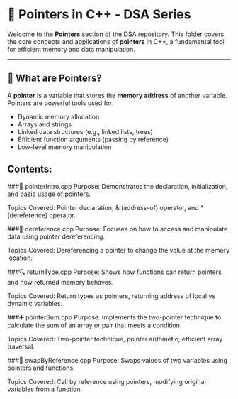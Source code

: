 # 📌 Pointers in C++ - DSA Series

Welcome to the **Pointers** section of the DSA repository. This folder covers the core concepts and applications of **pointers** in C++, a fundamental tool for efficient memory and data manipulation.

---

## 📖 What are Pointers?

A **pointer** is a variable that stores the **memory address** of another variable. Pointers are powerful tools used for:

- Dynamic memory allocation
- Arrays and strings
- Linked data structures (e.g., linked lists, trees)
- Efficient function arguments (passing by reference)
- Low-level memory manipulation

## Contents:
###🧷 pointerIntro.cpp
Purpose: Demonstrates the declaration, initialization, and basic usage of pointers.

Topics Covered: Pointer declaration, & (address-of) operator, and * (dereference) operator.

###🔁 dereference.cpp
Purpose: Focuses on how to access and manipulate data using pointer dereferencing.

Topics Covered: Dereferencing a pointer to change the value at the memory location.

###🔍 returnType.cpp
Purpose: Shows how functions can return pointers and how returned memory behaves.

Topics Covered: Return types as pointers, returning address of local vs dynamic variables.

###➕ pointerSum.cpp
Purpose: Implements the two-pointer technique to calculate the sum of an array or pair that meets a condition.

Topics Covered: Two-pointer technique, pointer arithmetic, efficient array traversal.

###🔄 swapByReference.cpp
Purpose: Swaps values of two variables using pointers and functions.

Topics Covered: Call by reference using pointers, modifying original variables from a function.
